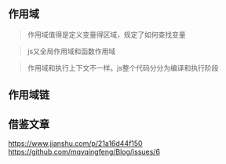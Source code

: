 
## 作用域
> 作用域值得是定义变量得区域，规定了如何查找变量

> js又全局作用域和函数作用域

> 作用域和执行上下文不一样。js整个代码分分为编译和执行阶段

## 作用域链






## 借鉴文章
https://www.jianshu.com/p/21a16d44f150
https://github.com/mqyqingfeng/Blog/issues/6
